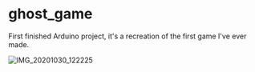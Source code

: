 # ghost_game
First finished Arduino project, it's a recreation of the first game I've ever made.

![IMG_20201030_122225](https://user-images.githubusercontent.com/39498818/207533604-9bb41a57-ecee-4b37-908a-2e7584a72836.png)
